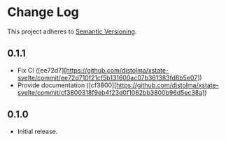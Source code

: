 # Change Log

This project adheres to [Semantic Versioning](http://semver.org/).


## 0.1.1

- Fix CI ([ee72d7][https://github.com/distolma/xstate-svelte/commit/ee72d710f21cf5b131600ac07b361383fd8b5e07])
- Provide documentation ([cf3800][https://github.com/distolma/xstate-svelte/commit/cf3800318f9eb4f23d0f1062bb3800b96d5ec38a])

## 0.1.0

- Initial release.

